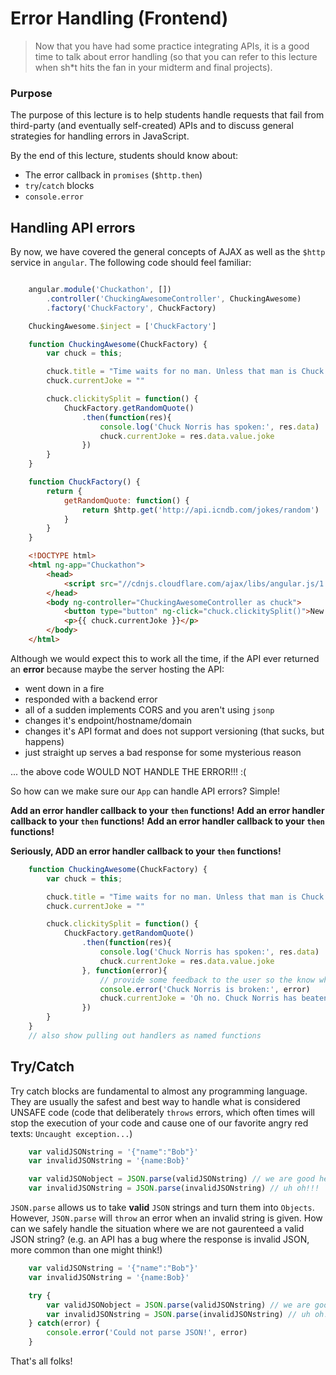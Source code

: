 # Error Handling (Frontend)
> Now that you have had some practice integrating APIs, it is a good time to talk about error handling (so that you can refer to this lecture when sh*t hits the fan in your midterm and final projects).

### Purpose
The purpose of this lecture is to help students handle requests that fail from third-party (and eventually self-created) APIs and to discuss general strategies for handling errors in JavaScript.

By the end of this lecture, students should know about:
* The error callback in `promises` (`$http.then`)
* `try`/`catch` blocks
* `console.error`

## Handling API errors
By now, we have covered the general concepts of AJAX as well as the `$http` service in `angular`. The following code should feel familiar:

```javascript

    angular.module('Chuckathon', [])
        .controller('ChuckingAwesomeController', ChuckingAwesome)
        .factory('ChuckFactory', ChuckFactory)

    ChuckingAwesome.$inject = ['ChuckFactory']

    function ChuckingAwesome(ChuckFactory) {
        var chuck = this;

        chuck.title = "Time waits for no man. Unless that man is Chuck Norris."
        chuck.currentJoke = ""

        chuck.clickitySplit = function() {
            ChuckFactory.getRandomQuote()
                .then(function(res){
                    console.log('Chuck Norris has spoken:', res.data)
                    chuck.currentJoke = res.data.value.joke
                })
        }
    }

    function ChuckFactory() {
        return {
            getRandomQuote: function() {
                return $http.get('http://api.icndb.com/jokes/random')
            }
        }
    }
```

```html
    <!DOCTYPE html>
    <html ng-app="Chuckathon">
        <head>
            <script src="//cdnjs.cloudflare.com/ajax/libs/angular.js/1.5.7/angular.js"></script>
        </head>
        <body ng-controller="ChuckingAwesomeController as chuck">
            <button type="button" ng-click="chuck.clickitySplit()">New Quote</button>
            <p>{{ chuck.currentJoke }}</p>
        </body>
    </html>
```

Although we would expect this to work all the time, if the API ever returned an **error** because maybe the server hosting the API:
- went down in a fire
- responded with a backend error
- all of a sudden implements CORS and you aren't using `jsonp`
- changes it's endpoint/hostname/domain
- changes it's API format and does not support versioning (that sucks, but happens)
- just straight up serves a bad response for some mysterious reason

... the above code WOULD NOT HANDLE THE ERROR!!! :(

So how can we make sure our `App` can handle API errors? Simple!

**Add an error handler callback to your <code>then</code> functions!**
**Add an error handler callback to your <code>then</code> functions!**
**Add an error handler callback to your <code>then</code> functions!**

**Seriously, ADD an error handler callback to your `then` functions!**

```javascript
    function ChuckingAwesome(ChuckFactory) {
        var chuck = this;

        chuck.title = "Time waits for no man. Unless that man is Chuck Norris."
        chuck.currentJoke = ""

        chuck.clickitySplit = function() {
            ChuckFactory.getRandomQuote()
                .then(function(res){
                    console.log('Chuck Norris has spoken:', res.data)
                    chuck.currentJoke = res.data.value.joke
                }, function(error){
                    // provide some feedback to the user so the know what the heck is going on!
                    console.error('Chuck Norris is broken:', error)
                    chuck.currentJoke = 'Oh no. Chuck Norris has beaten the API into submission!'
                })
        }
    }
    // also show pulling out handlers as named functions
```

## Try/Catch
Try catch blocks are fundamental to almost any programming language. They are usually the safest and best way to handle what is considered UNSAFE code (code that deliberately `throws` errors, which often times will stop the execution of your code and cause one of our favorite angry red texts: `Uncaught exception...`)

```javascript
    var validJSONstring = '{"name":"Bob"}'
    var invalidJSONstring = '{name:Bob}'

    var validJSONobject = JSON.parse(validJSONstring) // we are good here...
    var invalidJSONstring = JSON.parse(invalidJSONstring) // uh oh!!!
```

`JSON.parse` allows us to take **valid** `JSON` strings and turn them into `Objects`. However, `JSON.parse` will `throw` an error when an invalid string is given. How can we safely handle the situation where we are not gaurenteed a valid JSON string? (e.g. an API has a bug where the response is invalid JSON, more common than one might think!)

```javascript
    var validJSONstring = '{"name":"Bob"}'
    var invalidJSONstring = '{name:Bob}'

    try {
        var validJSONobject = JSON.parse(validJSONstring) // we are good here...
        var invalidJSONstring = JSON.parse(invalidJSONstring) // uh oh!!!
    } catch(error) {
        console.error('Could not parse JSON!', error)
    }
```

That's all folks!
